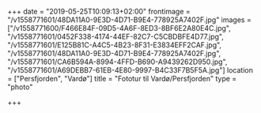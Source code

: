 +++
date = "2019-05-25T10:09:13+02:00"
frontimage = "/v1558771601/48DA11A0-9E3D-4D71-B9E4-778925A7402F.jpg"
images = ["/v1558771600/F466E84F-09D5-4A6F-8ED3-8BF6E2A80E4C.jpg", "/v1558771601/0452F338-4174-44EF-82C7-C5CBDBFE4D77.jpg", "/v1558771601/E125B81C-A4C5-4B23-8F31-E3834EFF2CAF.jpg", "/v1558771601/48DA11A0-9E3D-4D71-B9E4-778925A7402F.jpg", "/v1558771601/CA6B594A-8994-4FFD-B690-A9439262D950.jpg", "/v1558771601/A69DEBB7-61EB-4E80-9997-B4C33F7B5F5A.jpg"]
location = ["Persfjorden", "Vardø"]
title = "Fototur til Vardø/Persfjorden"
type = "photo"

+++
